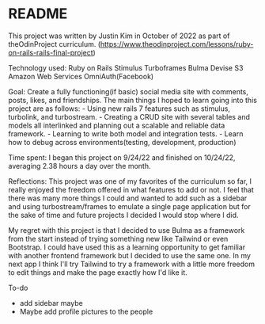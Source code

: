 # README

This project was written by Justin Kim in October of 2022 as part of theOdinProject curriculum. (https://www.theodinproject.com/lessons/ruby-on-rails-rails-final-project) 

Technology used:
  Ruby on Rails
  Stimulus
  Turboframes
  Bulma
  Devise
  S3 Amazon Web Services
  OmniAuth(Facebook)

Goal:
  Create a fully functioning(if basic) social media site with comments, posts, likes, and friendships.  The main things I hoped to learn going into this project are as follows:
    - Using new rails 7 features such as stimulus, turbolink, and turbostream.
    - Creating a CRUD site with several tables and models all interlinked and planning out a scalable and reliable data framework.
    - Learning to write both model and integration tests.
    - Learn how to debug across environments(testing, development, production)

Time spent:
  I began this project on 9/24/22 and finished on 10/24/22, averaging 2.38 hours a day over the month.

Reflections:
  This project was one of my favorites of the curriculum so far, I really enjoyed the freedom offered in what features to add or not.  I feel that there was many more things I could and wanted to add such as a sidebar and using turbostream/frames to emulate a single page application but for the sake of time and future projects I decided I would stop where I did.  

  My regret with this project is that I decided to use Bulma as a framework from the start instead of trying something new like Tailwind or even Bootstrap.  I could have used this as a learning opportunity to get familiar with another frontend framework but I decided to use the same one.  In my next app I think I'll try Tailwind to try a framework with a little more freedom to edit things and make the page exactly how I'd like it.  

To-do
- add sidebar maybe
- Maybe add profile pictures to the people
